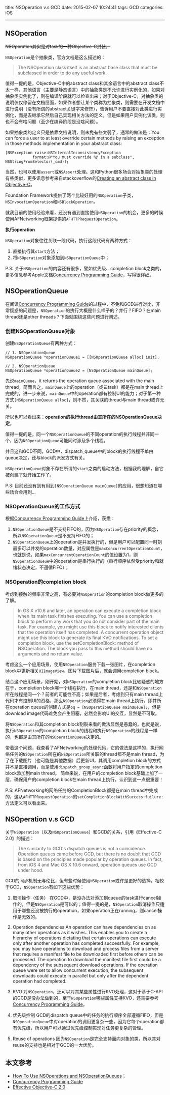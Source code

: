 title: NSOperation v.s GCD
date: 2015-02-07 10:24:41
tags: GCD
categories: iOS

---

## NSOperation

~~NSOperation其实是对task的一种Objective-C封装。~~

`NSOperation`是个抽象类，官方文档是这么描述的：

>The NSOperation class itself is an abstract base class that must be subclassed in order to do any useful work.

值得一提的是，Objective-C中的abstract class和其余语言中的abstract class不太一样，其他语言（主要是静态语言）中的抽象类是不允许进行实例化的，如果对抽象类实例化了，则在编译阶段就可以检查出来；对于Objective-C，对抽象类的说明仅仅停留在文档层面，如果作者想让某个类称为抽象类，则需要在开发文档中进行说明（没有所谓的abstract关键字来修饰），告诉用户不要直接对此类进行实例化，而是去继承它然后自己实现相关方法的定义，但是如果用户实例化该类，则也不会有啥问题（至少在编译阶段是没啥问题）。

如果抽象类的定义只是依靠文档说明，则未免有些太弱了，通常的做法是：You can force a user to at least override certain methods by raising an exception in those methods implementation in your abstract class:

```objc
[NSException raise:NSInternalInconsistencyException 
            format:@"You must override %@ in a subclass", NSStringFromSelector(_cmd)];
```

当然，也可以使用`assert`或`NSAssert`处理。这和Python很多场合对抽象类的处理有些类似，更多讯息参考来自stackoverflow的[Creating an abstract class in Objective-C](http://stackoverflow.com/questions/1034373/creating-an-abstract-class-in-objective-c)。

Foundation Framework提供了两个比较好用的`NSOperation`子类，`NSInvocationOperation`和`NSBlockOperation`。

就我目前的使用经验来看，还没有遇到直接使用`NSOperation`的机会，更多的时候使用AFNetworking框架提供的`AFHTTPRequestOperation`。

**执行operation**

`NSOperation`对象往往关联一段代码，执行这段代码有两种方式：

1. 直接执行其`start`方法；
2. 将`NSOperation`对象添加到`NSOperationQueue`中；

P.S: 关于`NSOperation`的内容还有很多，譬如优先级、completion block之类的，更多信息参考Apple文档[Concurrency Programming Guide](https://developer.apple.com/library/ios/documentation/General/Conceptual/ConcurrencyProgrammingGuide/OperationObjects/OperationObjects.html)，写得很详细。

## NSOperationQueue

在阅读[Concurrency Programming Guide](https://developer.apple.com/library/ios/documentation/General/Conceptual/ConcurrencyProgrammingGuide/Introduction/Introduction.html)的过程中，不免和GCD进行对比，非常疑惑的问题是，`NSOperation`的执行大概是什么样子的？并行？FIFO？在main thread还是other threads？下面就围绕这些问题进行阐述。

### 创建NSOperationQueue对象

创建`NSOperationQueue`有两种方式：

```objc
// 1. NSOperationQueue
NSOperationQueue *operationQueue1 = [[NSOperationQueue alloc] init];
    
// 2. NSOperationQueue
NSOperationQueue *operationQueue2 = [NSOperationQueue mainQueue];
```

先说`mainQueue`，it returns the operation queue associated with the main thread，简而言之，`mainQueue`上的operation（或曰task）都是在main thread上完成的，进一步来说，`mainQueue`中的operation都有控制UI的能力；对于第一种方式`[NSOperationQueue alloc]`，则不然，其关联的thread与main thread或许无关。

所以也可以看出来：**operation的执行thread由其所在的NSOperationQueue决定**。

值得一提的是，同一个`NSOperationQueue`的不同operation的执行线程并非同一个，因为`NSOperationQueue`可能同时涉及多个线程。

并且这和GCD不同，GCD中，dispatch_queue中的block的执行线程不单由queue决定，还与block的派发方式有关。

`NSOperationQueue`对象不存在所谓的`start`之类的启动方法，根据我的理解，自它被创建了就开始工作了。

P.S: 目前还没有到有用到`[NSOperationQueue mainQueue]`的应用，很想知道在哪些场合会用到...

### NSOperationQueue的工作方式

根据[Concurrency Programming Guide](https://developer.apple.com/library/ios/documentation/General/Conceptual/ConcurrencyProgrammingGuide/Introduction/Introduction.html)上介绍，获悉：

1. `NSOperationQueue`是不支持FIFO的，因为`NSOperation`存在priority的概念，所以`NSOperationQueue`是不支持FIFO的；
2. `NSOperationQueue`上的operation是并发执行的，但是用户可以配置同一时刻最多可以并发的operation数量，对应属性是`maxConcurrentOperationCount`，也就是说，如果`maxConcurrentOperationCount`的值设置为1，则`NSOperationQueue`中的operation是串行执行的（串行顺序依然受priority和就绪状态决定，不遵循FIFO）；

### NSOperation的completion block

考虑到接触的频率非常之高，有必要对`NSOperation`的completion block做更多的了解。

>In OS X v10.6 and later, an operation can execute a completion block when its main task finishes executing. You can use a completion block to perform any work that you do not consider part of the main task. For example, you might use this block to notify interested clients that the operation itself has completed. A concurrent operation object might use this block to generate its final KVO notifications.
>To set a completion block, use the setCompletionBlock: method of NSOperation. The block you pass to this method should have no arguments and no return value.

考虑这么一个应用场景，使用`NSOperation`服务下载一张图片，在completion block中更新相关`UIImageView`，图片下载图片后，就会调用completion block。

结合这个应用场景，刚开始，对`NSOperation`的completion block比较疑惑的地方在于，completion block哪一个线程执行，在main thread，还是和`NSOperation`所在线程是同一个？前者的可能性不高；如果是后者，考虑到只有main thread上代码才有控制UI的资格，那么`NSOperation`必须得在main thread上执行，即其所在operation queue的创建方式是`oq = [NSOperationQueue mainQueue];`，但是download image代码难免会产生阻塞，必然会影响UI的交互，显然是不可取。

将`NSOperation`和其completion block割裂来看的做法显然是愚蠢的，也就是说，执行`NSOperation`的completion block的线程和执行`NSOperation`的线程是一样的，也都是由其所在的`NSOperationQueue`决定的。

带着这个问题，我查看了AFNetworking的处理代码，它的做法是这样的，执行网络任务的`NSOperation`所在的`NSOperation`所关联的thread都不是main thread，为了在下载图片（也可能是其他数据）后更新UI，其调用completion block的方式并不是直接调用，而是使用`dispatch_group_async`函数将用户指定的completion block添加到main thread。
简单来说，在用户的completion block基础上加了一层，确保用户的completion block在main thread上执行，认识到这一点很重要！

P.S: AFNetworking的网络任务的CompletionBlock都是在main thread中完成的，这从`AFHTTPRequestOperation`的`setCompletionBlockWithSuccess:fuilure:`方法定义可以看出来。

## NSOperation v.s GCD

关于`NSOperation`（以及`NSOperationQueue`）和GCD的关系，引用《Effective-C 2.0》的描述：

>The similarity to GCD's dispatch queues is not a coincidence. Operation queues came before GCD, but there is no doublt that GCD is based on the principles made popular by operation queues. In fact, from iOS 4 and Mac OS X 10.6 onward, operation queues use GCD under hood.

GCD的同步机制无与伦比，但有些时候使用`NSOperation`或许是更好的选择，相较于GCD，`NSOperation`有如下这些优势：

1. 取消操作（任务）
在GCD中，是没办法对添加到queue的task进行cancel操作的，但是`NSOperation`是可以的；值得一提的是，`NSOperation`取消操作只适用于哪些还没被执行的operation，如果operation正在running，则cancel操作是无效的。

2. Operation dependencies
An operation can have dependencies on as many other operations as it wishes. This enables you to create a hierarchy of operations dictating that certain operations can execute only after another operation has completed successfully. For example, you may have operations to download and process files from a server that requires a manifest file to be downloaded first before others can be processed. The operation to download the manifest file first could be a dependency of the subsequent download operations. If the operation queue were set to allow concurrent execution, the subsequent downloads could execute in parallel but only after the dependent operation had completed.

3. KVO
对`NSOperation`，还可以对其某些属性进行KVO处理，这对于基于C-API的GCD是没办法做到的，至于`NSOperation`哪些属性支持KVO，还需要参考[Concurrency Programming Guide](https://developer.apple.com/library/ios/documentation/General/Conceptual/ConcurrencyProgrammingGuide/Introduction/Introduction.html)。

4. 优先级控制
GCD的dispatch queue中的任务的执行顺序全部遵循FIFO，但是`NSOperationQueue`中对operation的调用更复杂一些，因为它每个operation都有优先级，所以用户可以通过优先级控制实现对任务更复杂的管理。

5. Reuse of operations
因为`NSOperation`是完全支持面向对象的类，所以其对reuse的支持也是相对于GCD的一大优势。

## 本文参考

* [How To Use NSOperations and NSOperationQueues](http://www.raywenderlich.com/19788/how-to-use-nsoperations-and-nsoperationqueues)；
* [Concurrency Programming Guide](https://developer.apple.com/library/ios/documentation/General/Conceptual/ConcurrencyProgrammingGuide/Introduction/Introduction.html)
* [Effective Objective-C 2.0](https://book.douban.com/subject/21370593/)